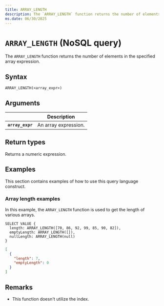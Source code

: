 ```yaml
---
title: ARRAY_LENGTH
description: The `ARRAY_LENGTH` function returns the number of elements in the specified array expression.
ms.date: 06/30/2025
---
```


# `ARRAY_LENGTH` (NoSQL query)

The `ARRAY_LENGTH` function returns the number of elements in the specified array expression.

## Syntax

```nosql
ARRAY_LENGTH(<array_expr>)
```

## Arguments

| | Description |
| --- | --- |
| **`array_expr`** | An array expression. |

## Return types

Returns a numeric expression.

## Examples

This section contains examples of how to use this query language construct.

### Array length examples

In this example, the `ARRAY_LENGTH` function is used to get the length of various arrays.

```nosql
SELECT VALUE {
  length: ARRAY_LENGTH([70, 86, 92, 99, 85, 90, 82]),
  emptyLength: ARRAY_LENGTH([]),
  nullLength: ARRAY_LENGTH(null)
}
```

```json
[
  {
    "length": 7,
    "emptyLength": 0
  }
]
```

## Remarks

- This function doesn't utilize the index.
